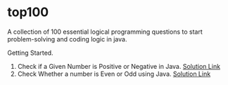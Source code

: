 # top100
A collection of 100 essential logical programming questions to start problem-solving and coding logic in java.

Getting Started.
1. Check if a Given Number is Positive or Negative in Java. [Solution Link](src/gettingstarted/PositiveOrNegativeNumber.java)
2. Check Whether a number is Even or Odd using Java. [Solution Link](src/gettingstarted/EvenOrOddNumber.java)